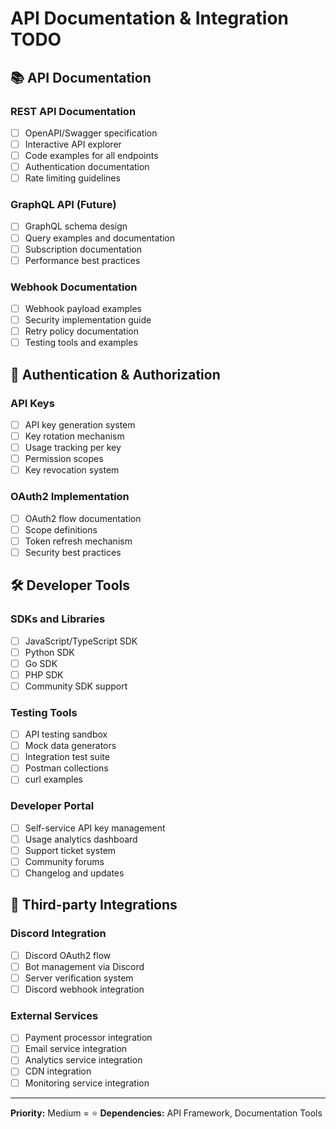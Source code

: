 # API Documentation & Integration TODO

## 📚 API Documentation

### REST API Documentation

- [ ] OpenAPI/Swagger specification
- [ ] Interactive API explorer
- [ ] Code examples for all endpoints
- [ ] Authentication documentation
- [ ] Rate limiting guidelines

### GraphQL API (Future)

- [ ] GraphQL schema design
- [ ] Query examples and documentation
- [ ] Subscription documentation
- [ ] Performance best practices

### Webhook Documentation

- [ ] Webhook payload examples
- [ ] Security implementation guide
- [ ] Retry policy documentation
- [ ] Testing tools and examples

## 🔑 Authentication & Authorization

### API Keys

- [ ] API key generation system
- [ ] Key rotation mechanism
- [ ] Usage tracking per key
- [ ] Permission scopes
- [ ] Key revocation system

### OAuth2 Implementation

- [ ] OAuth2 flow documentation
- [ ] Scope definitions
- [ ] Token refresh mechanism
- [ ] Security best practices

## 🛠️ Developer Tools

### SDKs and Libraries

- [ ] JavaScript/TypeScript SDK
- [ ] Python SDK
- [ ] Go SDK
- [ ] PHP SDK
- [ ] Community SDK support

### Testing Tools

- [ ] API testing sandbox
- [ ] Mock data generators
- [ ] Integration test suite
- [ ] Postman collections
- [ ] curl examples

### Developer Portal

- [ ] Self-service API key management
- [ ] Usage analytics dashboard
- [ ] Support ticket system
- [ ] Community forums
- [ ] Changelog and updates

## 🔗 Third-party Integrations

### Discord Integration

- [ ] Discord OAuth2 flow
- [ ] Bot management via Discord
- [ ] Server verification system
- [ ] Discord webhook integration

### External Services

- [ ] Payment processor integration
- [ ] Email service integration
- [ ] Analytics service integration
- [ ] CDN integration
- [ ] Monitoring service integration

---

**Priority:** Medium = ⭐
**Dependencies:** API Framework, Documentation Tools
